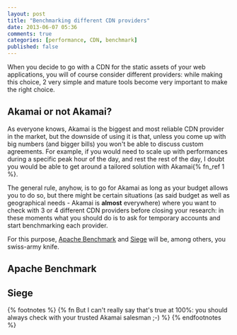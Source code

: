 ```yaml
---
layout: post
title: "Benchmarking different CDN providers"
date: 2013-06-07 05:36
comments: true
categories: [performance, CDN, benchmark]
published: false
---
```


When you decide to go with a CDN for
the static assets of your web applications,
you will of course consider different
providers: while making this choice,
2 very simple and mature tools become
very important to make the right choice.

<!-- more -->

## Akamai or not Akamai?

As everyone knows, Akamai is the biggest
and most reliable CDN provider in the market,
but the downside of using it is that,
unless you come up with big numbers
(and bigger bills) you won't be able
to discuss custom agreements.
For example, if you would need
to scale up with performances
during a specific peak hour of the day,
and rest the rest of the day, I doubt
you would be able to get around a tailored
solution with Akamai{% fn_ref 1 %}.

The general rule, anyhow, is to go
for Akamai as long as your budget allows you
to do so, but there might be certain
situations (as said budget as well as
geographical needs - Akamai is **almost**
everywhere) where you want to check
with 3 or 4 different CDN providers
before closing your research: in
these moments what you should do is
to ask for temporary accounts and start
benchmarking each provider.

For this purpose, [Apache Benchmark](http://httpd.apache.org/docs/2.2/programs/ab.html) and
[Siege](http://www.joedog.org/siege-home/)
will be, among others, you swiss-army
knife.

## Apache Benchmark

## Siege

{% footnotes %}
	{% fn But I can't really say that's true at 100%: you should always check with your trusted Akamai salesman ;-) %}
{% endfootnotes %}